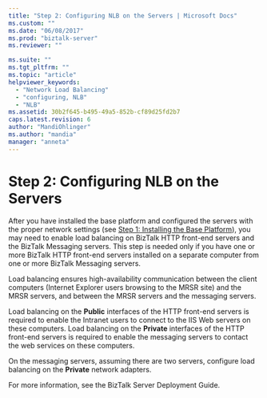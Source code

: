 ```yaml
---
title: "Step 2: Configuring NLB on the Servers | Microsoft Docs"
ms.custom: ""
ms.date: "06/08/2017"
ms.prod: "biztalk-server"
ms.reviewer: ""

ms.suite: ""
ms.tgt_pltfrm: ""
ms.topic: "article"
helpviewer_keywords: 
  - "Network Load Balancing"
  - "configuring, NLB"
  - "NLB"
ms.assetid: 30b2f645-b495-49a5-852b-cf89d25fd2b7
caps.latest.revision: 6
author: "MandiOhlinger"
ms.author: "mandia"
manager: "anneta"
---
```

# Step 2: Configuring NLB on the Servers
After you have installed the base platform and configured the servers with the proper network settings (see [Step 1: Installing the Base Platform](../../adapters-and-accelerators/accelerator-swift/step-1-installing-the-base-platform.md)), you may need to enable load balancing on BizTalk HTTP front-end servers and the BizTalk Messaging servers. This step is needed only if you have one or more BizTalk HTTP front-end servers installed on a separate computer from one or more BizTalk Messaging servers.  
  
 Load balancing ensures high-availability communication between the client computers (Internet Explorer users browsing to the MRSR site) and the MRSR servers, and between the MRSR servers and the messaging servers.  
  
 Load balancing on the **Public** interfaces of the HTTP front-end servers is required to enable the Intranet users to connect to the IIS Web servers on these computers. Load balancing on the **Private** interfaces of the HTTP front-end servers is required to enable the messaging servers to contact the web services on these computers.  
  
 On the messaging servers, assuming there are two servers, configure load balancing on the **Private** network adapters.  
  
 For more information, see the BizTalk Server Deployment Guide.
